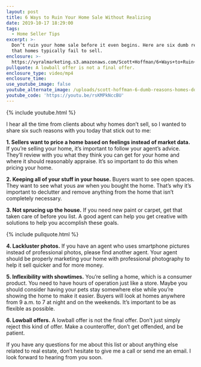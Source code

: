 ```yaml
---
layout: post
title: 6 Ways to Ruin Your Home Sale Without Realizing
date: 2019-10-17 18:29:00
tags:
  - Home Seller Tips
excerpt: >-
  Don’t ruin your home sale before it even begins. Here are six dumb reasons
  that homes typically fail to sell.
enclosure: >-
  https://vyralmarketing.s3.amazonaws.com/Scott+Hoffman/6+Ways+to+Ruin+Your+Home+Sale+Without+Realizing.mp4
pullquote: A lowball offer is not a final offer.
enclosure_type: video/mp4
enclosure_time:
use_youtube_image: false
youtube_alternate_image: /uploads/scott-hoffman-6-dumb-reasons-homes-dont-sell-youtube.png
youtube_code: 'https://youtu.be/rsKMPkNccBU'
---
```


{% include youtube.html %}

I hear all the time from clients about why homes don’t sell, so I wanted to share six such reasons with you today that stick out to me:

**1\. Sellers want to price a home based on feelings instead of market data.** If you’re selling your home, it’s important to follow your agent’s advice. They’ll review with you what they think you can get for your home and where it should reasonably appraise. It’s so important to do this when pricing your home.

**2\. Keeping all of your stuff in your house.** Buyers want to see open spaces. They want to see what yous aw when you bought the home. That’s why it’s important to declutter and remove anything from the home that isn’t completely necessary.

**3\. Not sprucing up the house.** If you need new paint or carpet, get that taken care of before you list. A good agent can help you get creative with solutions to help you accomplish these goals.

{% include pullquote.html %}

**4\. Lackluster photos.** If you have an agent who uses smartphone pictures instead of professional photos, please find another agent. Your agent should be properly marketing your home with professional photography to help it sell quicker and for more money.

**5\. Inflexibility with showtimes.** You’re selling a home, which is a consumer product. You need to have hours of operation just like a store. Maybe you should consider having your pets stay somewhere else while you’re showing the home to make it easier. Buyers will look at homes anywhere from 9 a.m. to 7 at night and on the weekends. It’s important to be as flexible as possible.

**6\. Lowball offers.** A lowball offer is not the final offer. Don’t just simply reject this kind of offer. Make a counteroffer, don’t get offended, and be patient.

If you have any questions for me about this list or about anything else related to real estate, don’t hesitate to give me a call or send me an email. I look forward to hearing from you soon.